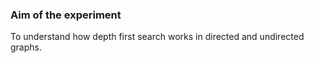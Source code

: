 ### Aim of the experiment

To understand how depth first search works in directed and undirected graphs.
